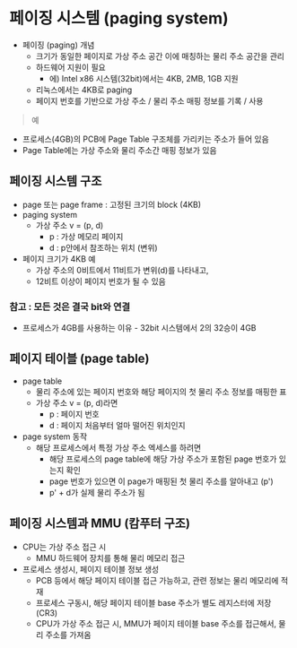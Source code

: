 # 페이징 시스템 (paging system)
- 페이징 (paging) 개념
    - 크기가 동일한 페이지로 가상 주소 공간 이에 매칭하는 물리 주소 공간을 관리
    - 하드웨어 지원이 필요
        - 에) Intel x86 시스템(32bit)에서는 4KB, 2MB, 1GB 지원
    - 리눅스에서는 4KB로 paging
    - 페이지 번호를 기반으로 가상 주소 / 물리 주소 매핑 정보를 기록 / 사용
> 예
- 프로세스(4GB)의 PCB에 Page Table 구조체를 가리키는 주소가 들어 있음
- Page Table에는 가상 주소와 물리 주소간 매핑 정보가 있음

## 페이징 시스템 구조
- page 또는 page frame : 고정된 크기의 block (4KB)
- paging system
    - 가상 주소 v = (p, d)
        - p : 가상 메모리 페이지 
        - d : p안에서 참조하는 위치 (변위)
- 페이지 크기가 4KB 예
    - 가상 주소의 0비트에서 11비트가 변위(d)를 나타내고,
    - 12비트 이상이 페이지 번호가 될 수 있음

### 참고 : 모든 것은 결국 bit와 연결
- 프로세스가 4GB를 사용하는 이유 - 32bit 시스템에서 2의 32승이 4GB

## 페이지 테이블 (page table)
- page table
    - 물리 주소에 있는 페이지 번호와 해당 페이지의 첫 물리 주소 정보를 매핑한 표
    - 가상 주소 v = (p, d)라면
        - p : 페이지 번호
        - d : 페이지 처음부터 얼마 떨어진 위치인지
- page system 동작
    - 해당 프로세스에서 특정 가상 주소 엑세스를 하려면
        - 해당 프로세스의 page table에 해당 가상 주소가 포함된 page 번호가 있는지 확인
        - page 번호가 있으면 이 page가 매핑된 첫 물리 주소를 알아내고 (p')
        - p' + d가 실제 물리 주소가 됨

## 페이징 시스템과 MMU (캄푸터 구조)
- CPU는 가상 주소 접근 시
    - MMU 하드웨어 장치를 통해 물리 메모리 접근
- 프로세스 생성시, 페이지 테이블 정보 생성
    - PCB 등에서 해당 페이지 테이블 접근 가능하고, 관련 정보는 물리 메모리에 적재
    - 프로세스 구동시, 해당 페이지 테이블 base 주소가 별도 레지스터에 저장 (CR3)
    - CPU가 가상 주소 접근 시, MMU가 페이지 테이블 base 주소를 접근해서, 물리 주소를 가져옴
